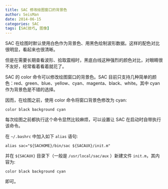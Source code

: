 ```yaml
---
title: SAC 修改绘图窗口的背景色
author: SeisMan
date: 2014-06-15
categories: SAC
tags: [SAC技巧, 图像]
---
```


SAC 在绘图时默认使用白色作为背景色、用黑色绘制波形数据。这样的配色对比很明显，看起来也很清晰。

但是在需要长期查看波形、拾取震相时，黑底白线这种强烈的颜色对比，对眼睛很不友好，经常看着看着就花了。

SAC 的 color 命令可以修改绘图窗口的背景色。SAC 目前只支持几种简单的颜色：red、green、blue、yellow、cyan、magenta、black、white。其中 cyan 作为背景色是不错的选择。

因而，在绘图之前，使用 color 命令将窗口背景色修改为 cyan:

    color black background cyan

每次绘图之前都执行这个命令显然比较麻烦，可以设置让 SAC 在启动时自带执行该命令。

在 `~/.bashrc` 中加入如下 `alias` 语句:

    alias sac="${SACHOME}/bin/sac ${SACAUX}/init.m"

并在 `${SACAUX}` 目录下（一般是 `/usr/local/sac/aux` ）新建文件 `init.m`，其内容为:

    color black background cyan

即可。
